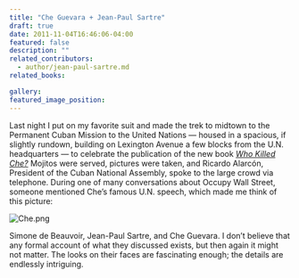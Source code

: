 ```yaml
---
title: "Che Guevara + Jean-Paul Sartre"
draft: true
date: 2011-11-04T16:46:06-04:00
featured: false
description: ""
related_contributors:
  - author/jean-paul-sartre.md
related_books:

gallery:
featured_image_position: 
---
```


Last night I put on my favorite suit and made the trek to midtown to the Permanent Cuban Mission to the United Nations — housed in a spacious, if slightly rundown, building on Lexington Avenue a few blocks from the U.N. headquarters — to celebrate the publication of the new book _[Who Killed Che?](http://www.orbooks.com/our-books/who-killed-che/)_ Mojitos were served, pictures were taken, and Ricardo Alarcón, President of the Cuban National Assembly, spoke to the large crowd via telephone. During one of many conversations about Occupy Wall Street, someone mentioned Che’s famous U.N. speech, which made me think of this picture:

![Che.png](https://ndbooks.imgix.net/Che.png)

Simone de Beauvoir, Jean-Paul Sartre, and Che Guevara. I don’t believe that any formal account of what they discussed exists, but then again it might not matter. The looks on their faces are fascinating enough; the details are endlessly intriguing.  

